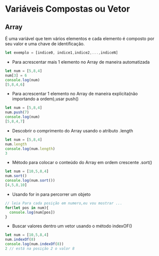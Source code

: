 # Variáveis Compostas ou Vetor

## Array

É uma variável que tem vários elementos e cada elemento é composto por seu valor e uma chave de identificação.

~~~~javascript
let exemplo = [indice0, indice1,indice2,...,indiceN]
~~~~

- Para acrescentar mais 1 elemento no Array de maneira automatizada

~~~~javascript
let num = [5,8,4]
num[3] = 6
console.log(num)
[5,8,4,6]
~~~~

- Para acrescentar 1 elemento no Array de maneira explicita(não importando a ordem),usar push()

~~~~javascript
let num = [5,8,4]
num.push(7) 
console.log(num)
[5,8,4,7]
~~~~

- Descobrir o comprimento do Array usando o atributo .length

~~~~javascript
let num = [5,8,4]
num.length 
console.log(num.length)
3
~~~~

- Método para colocar o conteúdo do Array em ordem crescente .sort()

~~~~javascript
let num = [10,5,8,4]
num.sort() 
console.log(num.sort())
[4,5,8,10]
~~~~

- Usando for in para percorrer um objeto

~~~~javascript
// leia Para cada posição em numero,eu vou mostrar ...
for(let pos in num){
  console.log(num[pos])
}
~~~~

- Buscar valores dentro um vetor usando o método indexOF()

~~~~javascript
let num = [10,5,8,4]
num.indexOf(8) 
console.log(num.indexOf(8))
2 // está na posição 2 o valor 8
~~~~
